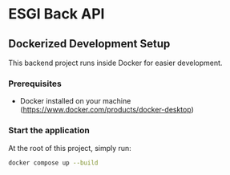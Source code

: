 # ESGI Back API

## Dockerized Development Setup

This backend project runs inside Docker for easier development.

### Prerequisites

- Docker installed on your machine (https://www.docker.com/products/docker-desktop)

### Start the application

At the root of this project, simply run:

```bash
docker compose up --build
